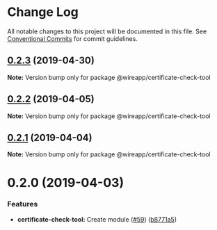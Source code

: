 # Change Log

All notable changes to this project will be documented in this file.
See [Conventional Commits](https://conventionalcommits.org) for commit guidelines.

## [0.2.3](https://github.com/wireapp/wire-desktop-packages/tree/master/packages/certificate-check-tool/compare/@wireapp/certificate-check-tool@0.2.2...@wireapp/certificate-check-tool@0.2.3) (2019-04-30)

**Note:** Version bump only for package @wireapp/certificate-check-tool





## [0.2.2](https://github.com/wireapp/wire-desktop-packages/tree/master/packages/certificate-check-tool/compare/@wireapp/certificate-check-tool@0.2.1...@wireapp/certificate-check-tool@0.2.2) (2019-04-05)

**Note:** Version bump only for package @wireapp/certificate-check-tool





## [0.2.1](https://github.com/wireapp/wire-desktop-packages/tree/master/packages/certificate-check-tool/compare/@wireapp/certificate-check-tool@0.2.0...@wireapp/certificate-check-tool@0.2.1) (2019-04-04)

**Note:** Version bump only for package @wireapp/certificate-check-tool





# 0.2.0 (2019-04-03)


### Features

* **certificate-check-tool:** Create module ([#59](https://github.com/wireapp/wire-desktop-packages/tree/master/packages/certificate-check-tool/issues/59)) ([b8771a5](https://github.com/wireapp/wire-desktop-packages/tree/master/packages/certificate-check-tool/commit/b8771a5))
